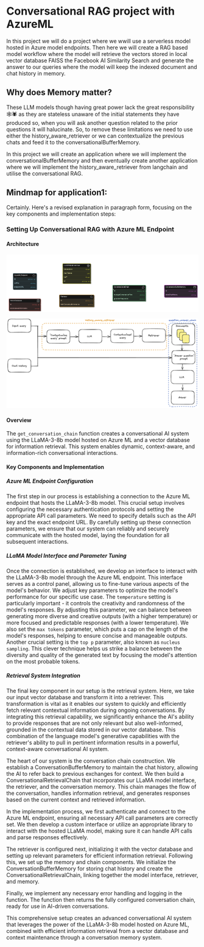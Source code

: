 # Conversational RAG project with AzureML

In this project we will do a project where we wwill use a serverless model hosted in Azure model endpoints. Then here we will create a RAG based model workflow where the model will retrieve the vectors stored in local vector database FAISS the Facebook AI Similarity Search and generate the answer to our queries where the model will keep the indexed document and chat history in memory.

## Why does Memory matter?

These LLM models though having great power lack the great responsibility🕸️🕷️ as they are stateless unaware of the initial statements they have produced so, when you will ask another question related to the prior questions it will halucinate. So, to remove these limitations we need to use either the history_aware_retriever or we can contextualize the previous chats and feed it to the conversationalBufferMemory.

In this project we will create an application where we will implement the conversationalBufferMemory  and then eventually create another application where we will implement the history_aware_retriever from langchain and utilise the conversational RAG.

## Mindmap for application1:

Certainly. Here's a revised explanation in paragraph form, focusing on the key components and implementation steps:

### Setting Up Conversational RAG with Azure ML Endpoint

#### Architecture

![architecture diagram of the workflow](./RAG.png)

![architecture diagram of the conversational RAG](./conversationalRag.png)

#### Overview

The `get_conversation_chain` function creates a conversational AI system using the LLaMA-3-8b model hosted on Azure ML and a vector database for information retrieval. This system enables dynamic, context-aware, and information-rich conversational interactions.

#### Key Components and Implementation

##### Azure ML Endpoint Configuration

The first step in our process is establishing a connection to the Azure ML endpoint that hosts the LLaMA-3-8b model. This crucial setup involves configuring the necessary authentication protocols and setting the appropriate API call parameters. We need to specify details such as the API key and the exact endpoint URL. By carefully setting up these connection parameters, we ensure that our system can reliably and securely communicate with the hosted model, laying the foundation for all subsequent interactions.

##### LLaMA Model Interface and Parameter Tuning

Once the connection is established, we develop an interface to interact with the LLaMA-3-8b model through the Azure ML endpoint. This interface serves as a control panel, allowing us to fine-tune various aspects of the model's behavior. We adjust key parameters to optimize the model's performance for our specific use case. The `temperature` setting is particularly important - it controls the creativity and randomness of the model's responses. By adjusting this parameter, we can balance between generating more diverse and creative outputs (with a higher temperature) or more focused and predictable responses (with a lower temperature). We also set the `max tokens` parameter, which puts a cap on the length of the model's responses, helping to ensure concise and manageable outputs. Another crucial setting is the `top p` parameter, also known as `nucleus sampling`. This clever technique helps us strike a balance between the diversity and quality of the generated text by focusing the model's attention on the most probable tokens.

##### Retrieval System Integration

The final key component in our setup is the retrieval system. Here, we take our input vector database and transform it into a retriever. This transformation is vital as it enables our system to quickly and efficiently fetch relevant contextual information during ongoing conversations. By integrating this retrieval capability, we significantly enhance the AI's ability to provide responses that are not only relevant but also well-informed, grounded in the contextual data stored in our vector database. This combination of the language model's generative capabilities with the retriever's ability to pull in pertinent information results in a powerful, context-aware conversational AI system.

The heart of our system is the conversation chain construction. We establish a ConversationBufferMemory to maintain the chat history, allowing the AI to refer back to previous exchanges for context. We then build a ConversationalRetrievalChain that incorporates our LLaMA model interface, the retriever, and the conversation memory. This chain manages the flow of the conversation, handles information retrieval, and generates responses based on the current context and retrieved information.

In the implementation process, we first authenticate and connect to the Azure ML endpoint, ensuring all necessary API call parameters are correctly set. We then develop a custom interface or utilize an appropriate library to interact with the hosted LLaMA model, making sure it can handle API calls and parse responses effectively.

The retriever is configured next, initializing it with the vector database and setting up relevant parameters for efficient information retrieval. Following this, we set up the memory and chain components. We initialize the ConversationBufferMemory for storing chat history and create the ConversationalRetrievalChain, linking together the model interface, retriever, and memory.

Finally, we implement any necessary error handling and logging in the function. The function then returns the fully configured conversation chain, ready for use in AI-driven conversations.

This comprehensive setup creates an advanced conversational AI system that leverages the power of the LLaMA-3-8b model hosted on Azure ML, combined with efficient information retrieval from a vector database and context maintenance through a conversation memory system.